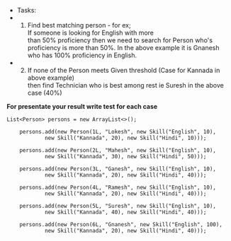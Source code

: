 * Tasks:
* 1. Find best matching person - for ex;\
     If someone is looking for English with more\
     than 50% proficiency then we need to search for Person who's\
     proficiency is more than 50%. In the above example it is Gnanesh\
     who has 100% proficiency in English.
* 2. If none of the Person meets Given threshold (Case for Kannada in above example)\
     then find Technician who is best among rest ie Suresh in the above case (40%)

**For presentate your result write test for each case**

    List<Person> persons = new ArrayList<>();

        persons.add(new Person(1L, "Lokesh", new Skill("English", 10),
                new Skill("Kannada", 20), new Skill("Hindi", 10)));

        persons.add(new Person(2L, "Mahesh", new Skill("English", 10),
                new Skill("Kannada", 30), new Skill("Hindi", 50)));

        persons.add(new Person(3L, "Ganesh", new Skill("English", 10),
                new Skill("Kannada", 20), new Skill("Hindi", 40)));

        persons.add(new Person(4L, "Ramesh", new Skill("English", 10),
                new Skill("Kannada", 20), new Skill("Hindi", 40)));

        persons.add(new Person(5L, "Suresh", new Skill("English", 10),
                new Skill("Kannada", 40), new Skill("Hindi", 40)));

        persons.add(new Person(6L, "Gnanesh", new Skill("English", 100),
                new Skill("Kannada", 20), new Skill("Hindi", 40)));


